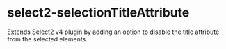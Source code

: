 # select2-selectionTitleAttribute
Extends Select2 v4 plugin by adding an option to disable the title attribute from the selected elements.
